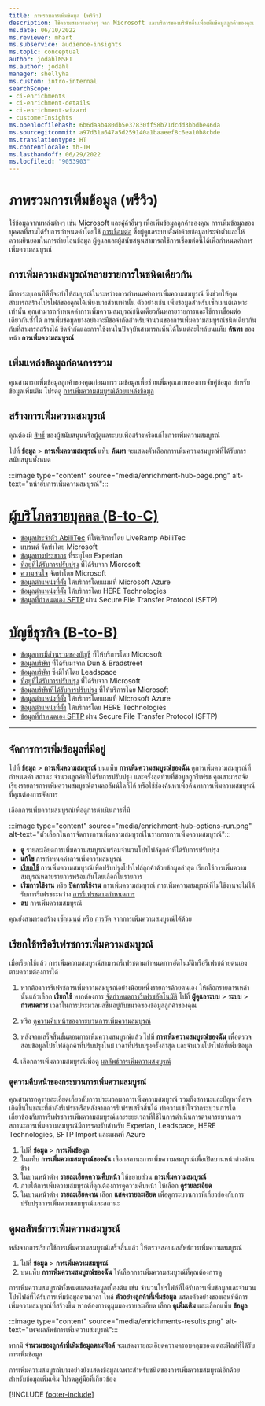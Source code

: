 ```yaml
---
title: ภาพรวมการเพิ่มข้อมูล (พรีวิว)
description: ใช้ความสามารถต่างๆ จาก Microsoft และบริการของบริษัทอื่นเพื่อเพิ่มข้อมูลลูกค้าของคุณ
ms.date: 06/10/2022
ms.reviewer: mhart
ms.subservice: audience-insights
ms.topic: conceptual
author: jodahlMSFT
ms.author: jodahl
manager: shellyha
ms.custom: intro-internal
searchScope:
- ci-enrichments
- ci-enrichment-details
- ci-enrichment-wizard
- customerInsights
ms.openlocfilehash: 6b6daab480db5e37830ff58b71dcdd3bbdbe46da
ms.sourcegitcommit: a97d31a647a5d259140a1baaeef8c6ea10b8cbde
ms.translationtype: HT
ms.contentlocale: th-TH
ms.lasthandoff: 06/29/2022
ms.locfileid: "9053903"
---
```

# <a name="data-enrichment-preview-overview"></a>ภาพรวมการเพิ่มข้อมูล (พรีวิว)

ใช้ข้อมูลจากแหล่งต่างๆ เช่น Microsoft และคู่ค้าอื่นๆ เพื่อเพิ่มข้อมูลลูกค้าของคุณ การเพิ่มข้อมูลของบุคคลที่สามได้รับการกำหนดค่าโดยใช้ [การเชื่อมต่อ](connections.md) ซึ่งผู้ดูแลระบบตั้งค่าด้วยข้อมูลประจำตัวและให้ความยินยอมในการถ่ายโอนข้อมูล ผู้ดูแลและผู้สนับสนุนสามารถใช้การเชื่อมต่อนี้ได้เพื่อกำหนดค่าการเพิ่มความสมบูรณ์  

## <a name="multiple-enrichments-of-the-same-type"></a>การเพิ่มความสมบูรณ์หลายรายการในชนิดเดียวกัน

มีการระบุเอนทิตีที่จะทำให้สมบูรณ์ในระหว่างการกำหนดค่าการเพิ่มความสมบูรณ์ ซึ่งช่วยให้คุณสามารถสร้างโปรไฟล์ของคุณได้เพียงบางส่วนเท่านั้น ตัวอย่างเช่น เพิ่มข้อมูลสำหรับเซ็กเมนต์เฉพาะเท่านั้น คุณสามารถกำหนดค่าการเพิ่มความสมบูรณ์ชนิดเดียวกันหลายรายการและใช้การเชื่อมต่อเดียวกันซ้ำได้ การเพิ่มข้อมูลบางอย่างจะมีข้อจำกัดสำหรับจำนวนของการเพิ่มความสมบูรณ์ชนิดเดียวกันกับที่สามารถสร้างได้ ขีดจำกัดและการใช้งานในปัจจุบันสามารถเห็นได้ในแต่ละไทล์บนแท็บ **ค้นหา** ของหน้า **การเพิ่มความสมบูรณ์**

## <a name="enrich-data-sources-before-unification"></a>เพิ่มแหล่งข้อมูลก่อนการรวม

คุณสามารถเพิ่มข้อมูลลูกค้าของคุณก่อนการรวมข้อมูลเพื่อช่วยเพิ่มคุณภาพของการจับคู่ข้อมูล สำหรับข้อมูลเพิ่มเติม โปรดดู [การเพิ่มความสมบูรณ์ด้วยแหล่งข้อมูล](data-sources-enrichment.md)

## <a name="create-an-enrichment"></a>สร้างการเพิ่มความสมบูรณ์

คุณต้องมี [สิทธิ์](permissions.md) ของผู้สนับสนุนหรือผู้ดูแลระบบเพื่อสร้างหรือแก้ไขการเพิ่มความสมบูรณ์

ไปที่ **ข้อมูล** > **การเพิ่มความสมบูรณ์** แท็บ **ค้นหา** จะแสดงตัวเลือกการเพิ่มความสมบูรณ์ที่ได้รับการสนับสนุนทั้งหมด

:::image type="content" source="media/enrichment-hub-page.png" alt-text="หน้าฮับการเพิ่มความสมบูรณ์":::

# <a name="individual-consumers-b-to-c"></a>[ผู้บริโภครายบุคคล (B-to-C)](#tab/b2c)

- [ข้อมูลประจำตัว AbiliTec](enrichment-liveramp.md) ที่ให้บริการโดย LiveRamp AbiliTec
- [แบรนด์](enrichment-microsoft.md) จัดทำโดย Microsoft
- [ข้อมูลทางประชากร](enrichment-experian.md) ที่ระบุโดย Experian
- [ที่อยู่ที่ได้รับการปรับปรุง](enrichment-enhanced-addresses.md) ที่ได้รับจาก Microsoft
- [ความสนใจ](enrichment-microsoft.md) จัดทำโดย Microsoft
- [ข้อมูลตำแหน่งที่ตั้ง](enrichment-azure-maps.md) ให้บริการโดยแผนที่ Microsoft Azure
- [ข้อมูลตำแหน่งที่ตั้ง](enrichment-here.md) ให้บริการโดย HERE Technologies
- [ข้อมูลที่กำหนดเอง SFTP](enrichment-SFTP-custom-import.md) ผ่าน Secure File Transfer Protocol (SFTP)

# <a name="business-accounts-b-to-b"></a>[บัญชีธุรกิจ (B-to-B)](#tab/b2b)

- [ข้อมูลการมีส่วนร่วมของบัญชี](enrichment-office.md) ที่ให้บริการโดย Microsoft
- [ข้อมูลบริษัท](enrichment-dnb.md) ที่ได้รับมาจาก Dun & Bradstreet
- [ข้อมูลบริษัท](enrichment-leadspace.md) ซึ่งมีให้โดย Leadspace
- [ที่อยู่ที่ได้รับการปรับปรุง](enrichment-enhanced-addresses.md) ที่ได้รับจาก Microsoft
- [ข้อมูลบริษัทที่ได้รับการปรับปรุง](enrichment-enhanced-company-data.md) ที่ให้บริการโดย Microsoft
- [ข้อมูลตำแหน่งที่ตั้ง](enrichment-azure-maps.md) ให้บริการโดยแผนที่ Microsoft Azure
- [ข้อมูลตำแหน่งที่ตั้ง](enrichment-here.md) ให้บริการโดย HERE Technologies
- [ข้อมูลที่กำหนดเอง SFTP](enrichment-SFTP-custom-import.md) ผ่าน Secure File Transfer Protocol (SFTP)

---

## <a name="manage-existing-enrichments"></a>จัดการการเพิ่มข้อมูลที่มีอยู่

ไปที่ **ข้อมูล** > **การเพิ่มความสมบูรณ์** บนแท็บ **การเพิ่มความสมบูรณ์ของฉัน** ดูการเพิ่มความสมบูรณ์ที่กำหนดค่า สถานะ จำนวนลูกค้าที่ได้รับการปรับปรุง และครั้งสุดท้ายที่ข้อมูลถูกรีเฟรช คุณสามารถจัดเรียงรายการการเพิ่มความสมบูรณ์ตามคอลัมน์ใดก็ได้ หรือใช้ช่องค้นหาเพื่อค้นหาการเพิ่มความสมบูรณ์ที่คุณต้องการจัดการ

เลือกการเพิ่มความสมบูรณ์เพื่อดูการดำเนินการที่มี

:::image type="content" source="media/enrichment-hub-options-run.png" alt-text="ตัวเลือกในการจัดการการเพิ่มความสมบูรณ์ในรายการการเพิ่มความสมบูรณ์":::

- **ดู** รายละเอียดการเพิ่มความสมบูรณ์พร้อมจำนวนโปรไฟล์ลูกค้าที่ได้รับการปรับปรุง
- **แก้ไข** การกำหนดค่าการเพิ่มความสมบูรณ์
- [**เรียกใช้**](#run-or-refresh-enrichments) การเพิ่มความสมบูรณ์เพื่อปรับปรุงโปรไฟล์ลูกค้าด้วยข้อมูลล่าสุด เรียกใช้การเพิ่มความสมบูรณ์หลายรายการพร้อมกันโดยเลือกในรายการ
- **เริ่มการใช้งาน** หรือ **ปิดการใช้งาน** การเพิ่มความสมบูรณ์ การเพิ่มความสมบูรณ์ที่ไม่ใช้งานจะไม่ได้รับการรีเฟรชระหว่าง [การรีเฟรชตามกำหนดการ](system.md#schedule-tab)
- **ลบ** การเพิ่มความสมบูรณ์

คุณยังสามารถสร้าง [เซ็กเมนต์](segments.md) หรือ [การวัด](measures.md) จากการเพิ่มความสมบูรณ์ได้ด้วย

## <a name="run-or-refresh-enrichments"></a>เรียกใช้หรือรีเฟรชการเพิ่มความสมบูรณ์

เมื่อเรียกใช้แล้ว การเพิ่มความสมบูรณ์สามารถรีเฟรชตามกำหนดการอัตโนมัติหรือรีเฟรชด้วยตนเองตามความต้องการได้

1. หากต้องการรีเฟรชการเพิ่มความสมบูรณ์อย่างน้อยหนึ่งรายการด้วยตนเอง ให้เลือกรายการเหล่านั้นแล้วเลือก **เรียกใช้** หากต้องการ [จัดกำหนดการรีเฟรชอัตโนมัติ](system.md#schedule-tab) ไปที่ **ผู้ดูแลระบบ** > **ระบบ** > **กำหนดการ** เวลาในการประมวลผลขึ้นอยู่กับขนาดของข้อมูลลูกค้าของคุณ

1. หรือ [ดูความคืบหน้าของกระบวนการเพิ่มความสมบูรณ์](#see-the-progress-of-the-enrichment-process)

1. หลังจากเสร็จสิ้นขั้นตอนการเพิ่มความสมบูรณ์แล้ว ไปที่ **การเพิ่มความสมบูรณ์ของฉัน** เพื่อตรวจสอบข้อมูลโปรไฟล์ลูกค้าที่ปรับปรุงใหม่ เวลาที่ปรับปรุงครั้งล่าสุด และจำนวนโปรไฟล์ที่เพิ่มข้อมูล

1. เลือกการเพิ่มความสมบูรณ์เพื่อดู [ผลลัพธ์การเพิ่มความสมบูรณ์](#view-enrichment-results)

### <a name="see-the-progress-of-the-enrichment-process"></a>ดูความคืบหน้าของกระบวนการเพิ่มความสมบูรณ์

คุณสามารถดูรายละเอียดเกี่ยวกับการประมวลผลการเพิ่มความสมบูรณ์ รวมถึงสถานะและปัญหาที่อาจเกิดขึ้นในขณะที่กำลังรีเฟรชหรือหลังจากการรีเฟรชเสร็จสิ้นได้ ทำความเข้าใจว่ากระบวนการใดเกี่ยวข้องกับการรีเฟรชการเพิ่มความสมบูรณ์และระยะเวลาที่ใช้ในการดำเนินการตามกระบวนการ สถานะการเพิ่มความสมบูรณ์มีการรองรับสำหรับ Experian, Leadspace, HERE Technologies, SFTP Import และแผนที่ Azure

1. ไปที่ **ข้อมูล** > **การเพิ่มข้อมูล**
1. ในแท็บ **การเพิ่มความสมบูรณ์ของฉัน** เลือกสถานะการเพิ่มความสมบูรณ์เพื่อเปิดบานหน้าต่างด้านข้าง
1. ในบานหน้าต่าง **รายละเอียดความคืบหน้า** ให้ขยายส่วน **การเพิ่มความสมบูรณ์**
1. ภายใต้การเพิ่มความสมบูรณ์ที่คุณต้องการดูความคืบหน้า ให้เลือก **ดูรายละเอียด**
1. ในบานหน้าต่าง **รายละเอียดงาน** เลือก **แสดงรายละเอียด** เพื่อดูกระบวนการที่เกี่ยวข้องกับการปรับปรุงการเพิ่มความสมบูรณ์และสถานะ

## <a name="view-enrichment-results"></a>ดูผลลัพธ์การเพิ่มความสมบูรณ์

หลังจากการเรียกใช้การเพิ่มความสมบูรณ์เสร็จสิ้นแล้ว ให้ตรวจสอบผลลัพธ์การเพิ่มความสมบูรณ์

1. ไปที่ **ข้อมูล** > **การเพิ่มความสมบูรณ์**
1. บนแท็บ **การเพิ่มความสมบูรณ์ของฉัน** ให้เลือกการเพิ่มความสมบูรณ์ที่คุณต้องการดู

การเพิ่มความสมบูรณ์ทั้งหมดแสดงข้อมูลเบื้องต้น เช่น จำนวนโปรไฟล์ที่ได้รับการเพิ่มข้อมูลและจำนวนโปรไฟล์ที่ได้รับการเพิ่มข้อมูลตามเวลา ไทล์ **ตัวอย่างลูกค้าที่เพิ่มข้อมูล** แสดงตัวอย่างของเอนทิตีการเพิ่มความสมบูรณ์ที่สร้างขึ้น หากต้องการดูมุมมองรายละเอียด เลือก **ดูเพิ่มเติม** และเลือกแท็บ **ข้อมูล**

:::image type="content" source="media/enrichments-results.png" alt-text="เพจผลลัพธ์การเพิ่มความสมบูรณ์":::

หากมี **จำนวนของลูกค้าที่เพิ่มข้อมูลตามฟิลด์** จะแสดงรายละเอียดความครอบคลุมของแต่ละฟิลด์ที่ได้รับการเพิ่มข้อมูล

การเพิ่มความสมบูรณ์บางอย่างยังแสดงข้อมูลเฉพาะสำหรับชนิดของการเพิ่มความสมบูรณ์อีกด้วย สำหรับข้อมูลเพิ่มเติม โปรดดูคู่มือที่เกี่ยวข้อง

[!INCLUDE [footer-include](includes/footer-banner.md)]
